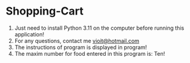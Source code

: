 # Shopping-Cart
1) Just need to install Python 3.11 on the computer before running this application!
2) For any questions, contact me vioit@hotmail.com
3) The instructions of program is displayed in program!
4) The maxim number for food entered in this program is: Ten!
